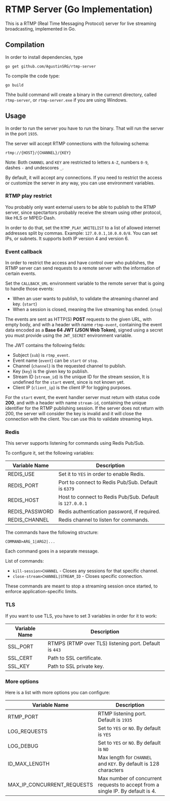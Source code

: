 # RTMP Server (Go Implementation)

This is a RTMP (Real Time Messaging Protocol) server for live streaming broadcasting, implemented in Go.

## Compilation

In order to install dependencies, type

```
go get github.com/AgustinSRG/rtmp-server
```

To compile the code type:

```
go build
```

Thhe build command will create a binary in the currenct directory, called `rtmp-server`, or `rtmp-server.exe` if you are using Windows.

## Usage

In order to run the server you have to run the binary. That will run the server in the port `1935`.

The server will accept RTMP connections with the following schema:

```
rtmp://{HOST}/{CHANNEL}/{KEY}
```

Note: Both `CHANNEL` and `KEY` are restricted to letters `A-Z`, numbers `0-9`, dashes `-` and undescores `_`.

By default, it will accept any connections. If you need to restrict the access or customize the server in any way, you can use environment variables.

### RTMP play restrict

You probably only want external users to be able to publish to the RTMP server, since spectartors probably receive the stream using other protocol, like HLS or MPEG-Dash.

In order to do that, set the `RTMP_PLAY_WHITELIST` to a list of allowed internet addresses split by commas. Example: `127.0.0.1,10.0.0.0/8`. You can set IPs, or subnets. It supports both IP version 4 and version 6.

### Event callback

In order to restrict the access and have control over who publishes, the RTMP server can send requests to a remote server with the information of certain events.

Set the `CALLBACK_URL` environment variable to the remote server that is going to handle those events:

 - When an user wants to publish, to validate the atreaming channel and key. (`start`)
 - When a session is closed, meaning the live streaming has ended. (`stop`)

The events are sent as HTTP(S) **POST** requests to the given URL, with empty body, and with a header with name `rtmp-event`, containing the event data encoded as a **Base 64 JWT (JSON Web Token)**, signed using a secret you must provide using the `JWT_SECRET` environment variable.

The JWT contains the following fields:
 - Subject (`sub`) is `rtmp_event`.
 - Event name (`event`) can be `start` or `stop`.
 - Channel (`channel`) is the requested channel to publish.
 - Key (`key`) is the given key to publish.
 - Stream ID (`stream_id`) is the unique ID for the stream session, It is undefined for the `start` event, since is not known yet.
 - Client IP (`client_ip`) is the client IP for logging purposes.

For the `start` event, the event handler server must return with status code **200**, and with a header with name `stream-id`, containing the unique identifier for the RTMP publishing session. If the server does not return with 200, the server will consider the key is invalid and it will close the connection with the client. You can use this to validate streaming keys.

### Redis

This server supports listening for commands using Redis Pub/Sub.

To configure it, set the following variables:

| Variable Name | Description |
|---|---|
| REDIS_USE | Set it to `YES` in order to enable Redis. |
| REDIS_PORT | Port to connect to Redis Pub/Sub. Default is `6379` |
| REDIS_HOST | Host to connect to Redis Pub/Sub. Default is `127.0.0.1` |
| REDIS_PASSWORD | Redis authentication password, if required. |
| REDIS_CHANNEL | Redis channel to listen for commands. |

The commands have the following structure:

```
COMMAND>ARG_1|ARG2|...
```

Each command goes in a separate message.

List of commands:

 - `kill-session>CHANNEL` - Closes any sessions for that specific channel.
 - `close-stream>CHANNEL|STREAM_ID` - Closes specific connection.

These commands are meant to stop a streaming session once started, to enforce application-specific limits.

### TLS

If you want to use TLS, you have to set 3 variables in order for it to work:

| Variable Name | Description |
|---|---|
| SSL_PORT | RTMPS (RTMP over TLS) listening port. Default is `443` |
| SSL_CERT | Path to SSL certificate. |
| SSL_KEY | Path to SSL private key. |

### More options

Here is a list with more options you can configure:

| Variable Name | Description |
|---|---|
| RTMP_PORT | RTMP listening port. Default is `1935` |
| LOG_REQUESTS | Set to `YES` or `NO`. By default is `YES` |
| LOG_DEBUG | Set to `YES` or `NO`. By default is `NO` |
| ID_MAX_LENGTH | Max length for `CHANNEL` and `KEY`. By default is 128 characters |
| MAX_IP_CONCURRENT_REQUESTS | Max number of concurrent requests to accept from a single IP. By default is 4. |

